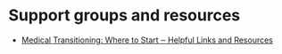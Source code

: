 # Support groups and resources
- [Medical Transitioning: Where to Start ‒ Helpful Links and Resources](https://www.doctorsofsouthmelbourne.com.au/medical-transitioning/#h-helpful-links-and-resources)
